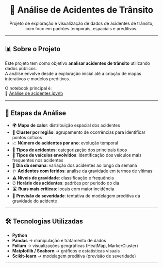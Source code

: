 <h1 align="center">🚗 Análise de Acidentes de Trânsito</h1>

<p align="center">
Projeto de exploração e visualização de dados de acidentes de trânsito, com foco em padrões temporais, espaciais e preditivos.
</p>

---

## 📊 Sobre o Projeto

Este projeto tem como objetivo **analisar acidentes de trânsito** utilizando dados públicos.  
A análise envolve desde a exploração inicial até a criação de mapas interativos e modelos preditivos.

O notebook principal é:  
📌 [Análise de acidentes.ipynb](Análise%20de%20acidentes.ipynb)

---

## 🧩 Etapas da Análise

- 🌍 **Mapa de calor**: distribuição espacial dos acidentes  
- 📌 **Cluster por região**: agrupamento de ocorrências para identificar pontos críticos  
- 📈 **Número de acidentes por ano**: evolução temporal  
- 🚦 **Tipos de acidentes**: categorização dos principais tipos  
- 🚗 **Tipos de veículos envolvidos**: identificação dos veículos mais frequentes nos acidentes  
- 📅 **Dia da semana**: variação dos acidentes ao longo da semana  
- 🩺 **Acidentes com feridos**: análise da gravidade em termos de vítimas  
- ⚠️ **Níveis de gravidade**: classificação e frequência  
- ⏰ **Horário dos acidentes**: padrões por período do dia  
- 🛣️ **Ruas mais críticas**: locais com maior incidência  
- 🔮 **Previsão de severidade**: tentativa de modelagem preditiva da gravidade do acidente  

---

## 🛠️ Tecnologias Utilizadas

- **Python**
- **Pandas** → manipulação e tratamento de dados  
- **Folium** → visualizações geográficas (HeatMap, MarkerCluster)  
- **Matplotlib / Seaborn** → gráficos e estatísticas visuais  
- **Scikit-learn** → modelagem preditiva (previsão de severidade)  

---
